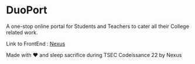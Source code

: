 # DuoPort
 A one-stop online portal for Students and Teachers to cater all their College related work.

Link to FrontEnd : <a href = "https://abhigyanbafna.github.io/DuoPort/Login/login.html">Nexus</a>


Made with ❤️ and sleep sacrifice during TSEC Codeissance 22 by Nexus
